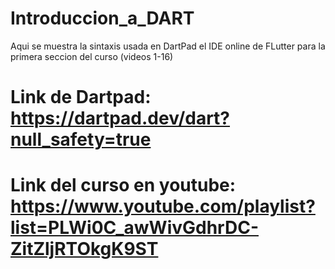 # Introduccion_a_DART
Aqui se muestra la sintaxis usada en DartPad el IDE online de FLutter para la primera seccion del curso (videos 1-16) 
# Link de Dartpad: https://dartpad.dev/dart?null_safety=true 
# Link del curso en youtube: https://www.youtube.com/playlist?list=PLWi0C_awWivGdhrDC-ZitZljRTOkgK9ST
